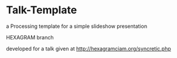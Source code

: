 Talk-Template
=============

a Processing template for a simple slideshow presentation

HEXAGRAM branch

developed for a talk given at http://hexagramciam.org/syncretic.php